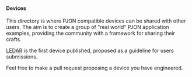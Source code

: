 #### Devices  
This directory is where PJON compatible devices can be shared with other users. The aim is to create a group of "real world" PJON application examples, providing the community with a framework for sharing their crafts.

[LEDAR](sensors/LEDAR/README.md) is the first device published, proposed as a guideline for users submissions.  

Feel free to make a pull request proposing a device you have engineered.
